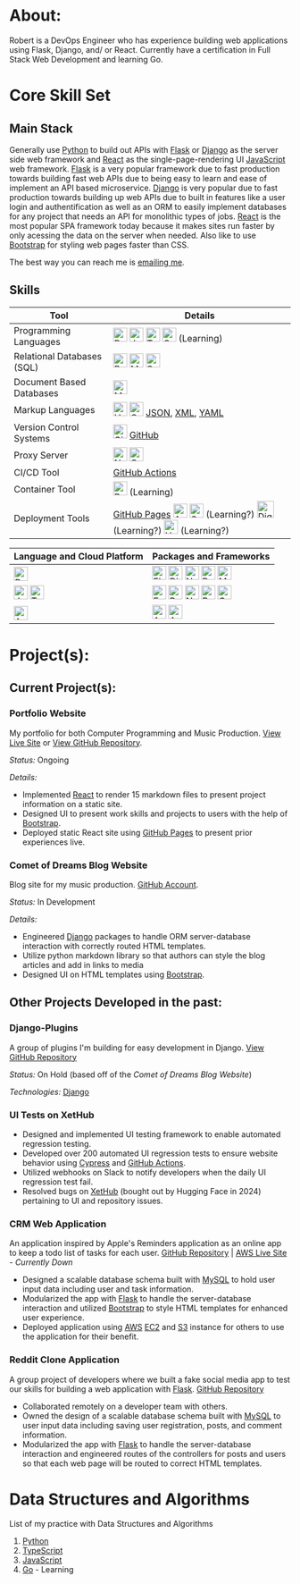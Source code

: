 # About:
Robert is a DevOps Engineer who has experience building web applications using Flask, Django, and/ or React.  Currently have a certification in Full Stack Web Development and learning Go.

# Core Skill Set
## Main Stack
Generally use [Python](https://www.python.org/) to build out APIs with [Flask](https://flask.palletsprojects.com/en/stable/) or [Django](https://www.djangoproject.com/) as the server side web framework and [React](https://react.dev/) as the single-page-rendering UI [JavaScript](https://ecma-international.org/publications-and-standards/standards/ecma-262/) web framework.  [Flask](https://flask.palletsprojects.com/en/stable/) is a very popular framework due to fast production towards building fast web APIs due to being easy to learn and ease of implement an API based microservice. [Django](https://www.djangoproject.com/) is very popular due to fast production towards building up web APIs due to built in features like a user login and authentification as well as an ORM to easily implement databases for any project that needs an API for monolithic types of jobs. [React](https://react.dev/) is the most popular SPA framework today because it makes sites run faster by only acessing the data on the server when needed.  Also like to use [Bootstrap](https://getbootstrap.com/) for styling web pages faster than CSS.

The best way you can reach me is [emailing me](mailto:robtechg5@gmail.com).

## Skills
| Tool | Details |
| ---- | ------- |
| Programming Languages | [<img src="https://upload.wikimedia.org/wikipedia/commons/c/c3/Python-logo-notext.svg" alt="Python logo" height="25">](https://www.python.org/) [<img src="https://upload.wikimedia.org/wikipedia/commons/6/6a/JavaScript-logo.png" alt="JavaScript logo" height="25">](https://ecma-international.org/publications-and-standards/standards/ecma-262/) [<img src="https://upload.wikimedia.org/wikipedia/commons/4/4c/Typescript_logo_2020.svg" alt="TypeScript logo" height="25">](https://www.typescriptlang.org/) [<img src="https://upload.wikimedia.org/wikipedia/commons/0/05/Go_Logo_Blue.svg" alt="Golang logo" height="25">](https://go.dev/) (Learning)
| Relational Databases (SQL) | [<img src="https://upload.wikimedia.org/wikipedia/commons/2/29/Postgresql_elephant.svg" alt="PostgreSQL Logo" height="25">](https://www.postgresql.org/) [<img src="https://www.mysql.com/common/logos/powered-by-mysql-125x64.png" alt="MySQL Logo" height="25">](https://www.mysql.com/) [<img src="https://upload.wikimedia.org/wikipedia/commons/9/97/Sqlite-square-icon.svg" alt="SQLite Logo" height="25">](https://sqlite.org/index.html) | 
| Document Based Databases | [<img src="https://upload.wikimedia.org/wikipedia/commons/9/93/MongoDB_Logo.svg" alt="MongoDB Logo" height="25">](https://www.mongodb.com/) |
| Markup Languages | [<img src="https://upload.wikimedia.org/wikipedia/commons/3/38/HTML5_Badge.svg" alt="HTML5 logo" height="25">](https://html.spec.whatwg.org/) [<img src="https://upload.wikimedia.org/wikipedia/commons/6/62/CSS3_logo.svg" alt="CSS3 logo" height="25">](https://www.w3.org/TR/CSS/) [JSON](https://www.json.org/json-en.html), [XML](https://www.w3.org/XML/), [YAML](https://yaml.org/) |
| Version Control Systems | [<img src="https://upload.wikimedia.org/wikipedia/commons/e/e0/Git-logo.svg" alt="Git Logo" height="25">](https://git-scm.com/) [GitHub](https://www.github.com/) |
| Proxy Server | [<img src="https://upload.wikimedia.org/wikipedia/commons/c/c5/Nginx_logo.svg" alt="Nginx Logo" height="25">](https://www.nginx.com/) [<img src="https://upload.wikimedia.org/wikipedia/commons/0/00/Gunicorn_logo_2010.svg" alt="Gunicorn Logo" height="25">](https://gunicorn.org/) |
| CI/CD Tool | [GitHub Actions](https://docs.github.com/en/actions) |
| Container Tool | [<img src="https://upload.wikimedia.org/wikipedia/commons/4/4e/Docker_%28container_engine%29_logo.svg" alt="Docker Logo" height="25">](https://www.docker.com/) (Learning) |
| Deployment Tools | [GitHub Pages](https://pages.github.com/) [<img src="https://upload.wikimedia.org/wikipedia/commons/9/93/Amazon_Web_Services_Logo.svg" alt="AWS Logo" height="25">](https://aws.amazon.com/) [<img src="https://upload.wikimedia.org/wikipedia/commons/5/51/Google_Cloud_logo.svg" alt="Google Cloud Logo" height="25">](https://cloud.google.com/) (Learning?) [<img src="https://upload.wikimedia.org/wikipedia/commons/f/ff/DigitalOcean_logo.svg" alt="DigitalOcean Logo" height="30">](https://www.digitalocean.com/) (Learning?) [<img src="https://upload.wikimedia.org/wikipedia/commons/e/ec/Heroku_logo.svg" alt="Heroku Logo" height="25">](https://www.heroku.com/) (Learning?) |

| Language and Cloud Platform | Packages and Frameworks |
| -------- | -------- |
| [<img src="https://upload.wikimedia.org/wikipedia/commons/c/c3/Python-logo-notext.svg" alt="Python logo" height="25">](https://www.python.org/) | [<img src="https://flask.palletsprojects.com/en/stable/_images/flask-horizontal.png" alt="Flask logo" height="25">](https://flask.palletsprojects.com/en/stable/) [<img src="https://static.djangoproject.com/img/logos/django-logo-negative.png" alt="Django logo" height="25">](https://www.djangoproject.com/) [<img src="https://upload.wikimedia.org/wikipedia/commons/3/31/NumPy_logo_2020.svg" alt="NumPy Logo" height="25">](https://numpy.org/) [<img src="https://upload.wikimedia.org/wikipedia/commons/2/22/Pandas_mark.svg" alt="Pandas Logo" height="25">](https://pandas.pydata.org/) [<img src="https://upload.wikimedia.org/wikipedia/commons/8/84/Matplotlib_icon.svg" alt="Matplotlib Logo" height="25">](https://matplotlib.org/) |
| [<img src="https://upload.wikimedia.org/wikipedia/commons/6/6a/JavaScript-logo.png" alt="JavaScript logo" height="25">](https://ecma-international.org/publications-and-standards/standards/ecma-262/) [<img src="https://upload.wikimedia.org/wikipedia/commons/4/4c/Typescript_logo_2020.svg" alt="TypeScript logo" height="25">](https://www.typescriptlang.org/) | [<img src="https://upload.wikimedia.org/wikipedia/commons/6/64/Expressjs.png" alt="Express.js Logo" height="25">](https://expressjs.com/) [<img src="https://upload.wikimedia.org/wikipedia/commons/a/a7/React-icon.svg" alt="React.js Logo" height="25">](https://react.dev/) [<img src="https://upload.wikimedia.org/wikipedia/commons/7/7e/Node.js_logo_2015.svg" alt="Node.js Logo" height="25">](https://nodejs.org/en) [<img src="https://upload.wikimedia.org/wikipedia/commons/b/b2/Bootstrap_logo.svg" alt="Bootstrap Logo" height="25">](https://getbootstrap.com/) [<img src="https://upload.wikimedia.org/wikipedia/commons/a/a4/Cypress.png" alt="Cypress Logo" height="25">](https://www.cypress.io/) |
| [<img src="https://upload.wikimedia.org/wikipedia/commons/9/93/Amazon_Web_Services_Logo.svg" alt="AWS Logo" height="25">](https://aws.amazon.com/) | [<img src="https://upload.wikimedia.org/wikipedia/commons/b/b9/AWS_Simple_Icons_Compute_Amazon_EC2_Instances.svg" alt="AWS EC2 Logo" height="25">](https://aws.amazon.com/ec2/) [<img src="https://upload.wikimedia.org/wikipedia/commons/b/bc/Amazon-S3-Logo.svg" alt="AWS S3 Logo" height="25">](https://aws.amazon.com/s3/) |

# Project(s):
## Current Project(s):
### Portfolio Website
My portfolio for both Computer Programming and Music Production. [View Live Site](https://robert-godlewski.github.io/) or [View GitHub Repository](https://github.com/robert-godlewski/robert-godlewski.github.io).

*Status:* Ongoing

*Details:*
* Implemented [React](https://react.dev/) to render 15 markdown files to present project information on a static site.
* Designed UI to present work skills and projects to users with the help of [Bootstrap](https://getbootstrap.com/).
* Deployed static React site using [GitHub Pages](https://pages.github.com/) to present prior experiences live.

### Comet of Dreams Blog Website
Blog site for my music production.  [GitHub Account](https://github.com/comet-of-dreams/).

*Status:* In Development

*Details:*
* Engineered [Django](https://www.djangoproject.com/) packages to handle ORM server-database interaction with correctly routed HTML templates.
* Utilize python markdown library so that authors can style the blog articles and add in links to media
* Designed UI on HTML templates using [Bootstrap](https://getbootstrap.com/).

## Other Projects Developed in the past:
### Django-Plugins
A group of plugins I'm building for easy development in Django. [View GitHub Repository](https://github.com/robert-godlewski/django-plugins)

*Status:* On Hold (based off of the *Comet of Dreams Blog Website*)

*Technologies:* [Django](https://www.djangoproject.com/)

### UI Tests on XetHub
* Designed and implemented UI testing framework to enable automated regression testing.
* Developed over 200 automated UI regression tests to ensure website behavior using [Cypress](https://www.cypress.io/) and [GitHub Actions](https://docs.github.com/en/actions).
* Utilized webhooks on Slack to notify developers when the daily UI regression test fail.
* Resolved bugs on [XetHub](https://xethub.com) (bought out by Hugging Face in 2024) pertaining to UI and repository issues.

### CRM Web Application
An application inspired by Apple's Reminders application as an online app to keep a todo list of tasks for each user.  [GitHub Repository](https://github.com/robert-godlewski/crm_app) | [AWS Live Site](http://35.162.237.112/) - *Currently Down*
* Designed a scalable database schema built with [MySQL](https://www.mysql.com/) to hold user input data including user and task information.
* Modularized the app with [Flask](https://flask.palletsprojects.com/en/stable/) to handle the server-database interaction and utilized [Bootstrap](https://getbootstrap.com/) to style HTML templates for enhanced user experience.
* Deployed application using [AWS](https://aws.amazon.com/) [EC2](https://aws.amazon.com/ec2/) and [S3](https://aws.amazon.com/s3/) instance for others to use the application for their benefit.

### Reddit Clone Application
A group project of developers where we built a fake social media app to test our skills for building a web application with [Flask](https://flask.palletsprojects.com/en/stable/).  [GitHub Repository](https://github.com/robert-godlewski/reddit_clone)
* Collaborated remotely on a developer team with others.
* Owned the design of a scalable database schema built with [MySQL](https://www.mysql.com/) to user input data including saving user registration, posts, and comment information.
* Modularized the app with [Flask](https://flask.palletsprojects.com/en/stable/) to handle the server-database interaction and engineered routes of the controllers for posts and users so that each web page will be routed to correct HTML templates.

# Data Structures and Algorithms
List of my practice with Data Structures and Algorithms
1. [Python](https://github.com/robert-godlewski/python_algo)
2. [TypeScript](https://github.com/robert-godlewski/ts_algo)
3. [JavaScript](https://github.com/robert-godlewski/js_algo)
4. [Go](https://github.com/robert-godlewski/go_algo) - Learning

